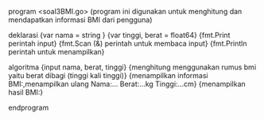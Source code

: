 program <soal3BMI.go>
(program ini digunakan untuk menghitung dan mendapatkan informasi BMI dari pengguna)

deklarasi
{var nama = string }
{var tinggi, berat = float64}
{fmt.Print perintah input}
{fmt.Scan (&) perintah untuk membaca input}
{fmt.Println perintah untuk menampilkan}

algoritma
{input nama, berat, tinggi}
{menghitung menggunakan rumus bmi yaitu berat dibagi (tinggi kali tinggi)}
{menampilkan informasi BMI:,menampilkan ulang Nama:... Berat:...kg Tinggi:...cm}
{menampilkan hasil BMI:}

endprogram